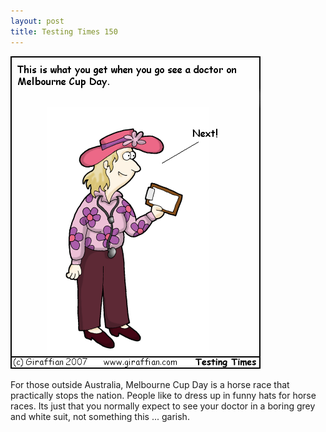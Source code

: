 ```yaml
---
layout: post
title: Testing Times 150
---
```

<img src="/images/tt0150.png">

For those outside Australia, Melbourne Cup Day is a horse race that practically stops the nation. People like to dress up in funny hats for horse races. Its just that you normally expect to see your doctor in a boring grey and white suit, not something this ... garish.
